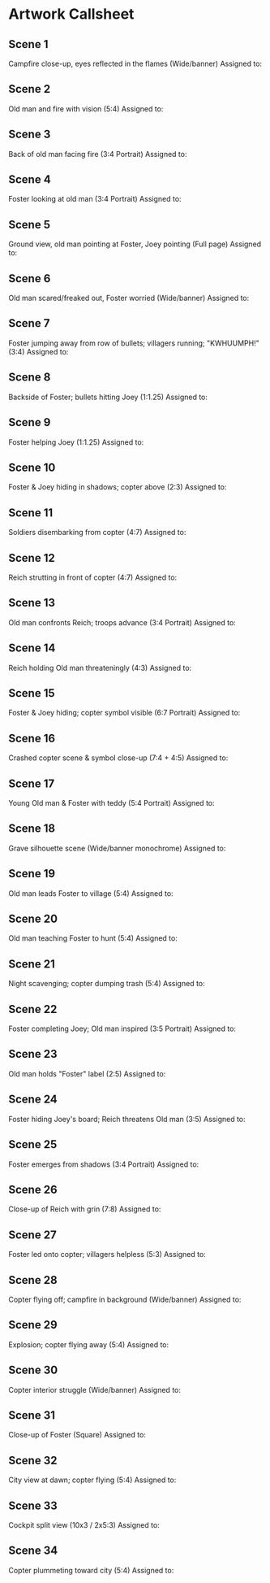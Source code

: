  
# Artwork Callsheet

## Scene 1
Campfire close-up, eyes reflected in the flames (Wide/banner)
Assigned to:

## Scene 2
Old man and fire with vision (5:4)
Assigned to:

## Scene 3
Back of old man facing fire (3:4 Portrait)
Assigned to:

## Scene 4
Foster looking at old man (3:4 Portrait)
Assigned to:

## Scene 5
Ground view, old man pointing at Foster, Joey pointing (Full page)
Assigned to:

## Scene 6
Old man scared/freaked out, Foster worried (Wide/banner)
Assigned to:

## Scene 7
Foster jumping away from row of bullets; villagers running; "KWHUUMPH!" (3:4)
Assigned to:

## Scene 8
Backside of Foster; bullets hitting Joey (1:1.25)
Assigned to:

## Scene 9
Foster helping Joey (1:1.25)
Assigned to:

## Scene 10
Foster & Joey hiding in shadows; copter above (2:3)
Assigned to:

## Scene 11
Soldiers disembarking from copter (4:7)
Assigned to:

## Scene 12
Reich strutting in front of copter (4:7)
Assigned to:

## Scene 13
Old man confronts Reich; troops advance (3:4 Portrait)
Assigned to:

## Scene 14
Reich holding Old man threateningly (4:3)
Assigned to:

## Scene 15
Foster & Joey hiding; copter symbol visible (6:7 Portrait)
Assigned to:

## Scene 16
Crashed copter scene & symbol close-up (7:4 + 4:5)
Assigned to:

## Scene 17
Young Old man & Foster with teddy (5:4 Portrait)
Assigned to:

## Scene 18
Grave silhouette scene (Wide/banner monochrome)
Assigned to:

## Scene 19
Old man leads Foster to village (5:4)
Assigned to:

## Scene 20
Old man teaching Foster to hunt (5:4)
Assigned to:

## Scene 21
Night scavenging; copter dumping trash (5:4)
Assigned to:

## Scene 22
Foster completing Joey; Old man inspired (3:5 Portrait)
Assigned to:

## Scene 23
Old man holds "Foster" label (2:5)
Assigned to:

## Scene 24
Foster hiding Joey's board; Reich threatens Old man (3:5)
Assigned to:

## Scene 25
Foster emerges from shadows (3:4 Portrait)
Assigned to:

## Scene 26
Close-up of Reich with grin (7:8)
Assigned to:

## Scene 27
Foster led onto copter; villagers helpless (5:3)
Assigned to:

## Scene 28
Copter flying off; campfire in background (Wide/banner)
Assigned to:

## Scene 29
Explosion; copter flying away (5:4)
Assigned to:

## Scene 30
Copter interior struggle (Wide/banner)
Assigned to:

## Scene 31
Close-up of Foster (Square)
Assigned to:

## Scene 32
City view at dawn; copter flying (5:4)
Assigned to:

## Scene 33
Cockpit split view (10x3 / 2x5:3)
Assigned to:

## Scene 34
Copter plummeting toward city (5:4)
Assigned to: